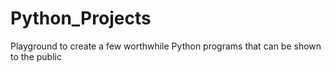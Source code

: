 # Python_Projects

Playground to create a few worthwhile Python programs that can be shown to the public

